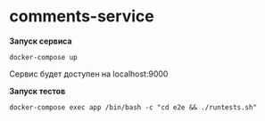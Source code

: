 # comments-service

**Запуск сервиса**

```
docker-compose up

```

Сервис будет доступен на localhost:9000

**Запуск тестов**

```
docker-compose exec app /bin/bash -c "cd e2e && ./runtests.sh"

```

